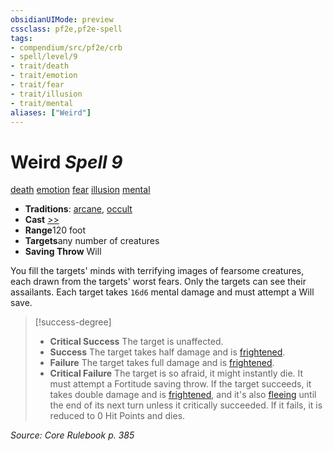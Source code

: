 ```yaml
---
obsidianUIMode: preview
cssclass: pf2e,pf2e-spell
tags:
- compendium/src/pf2e/crb
- spell/level/9
- trait/death
- trait/emotion
- trait/fear
- trait/illusion
- trait/mental
aliases: ["Weird"]
---
```

# Weird *Spell 9*   
[death](../../rules/traits/death.md)  [emotion](../../rules/traits/emotion.md)  [fear](../../rules/traits/fear.md)  [illusion](../../rules/traits/illusion.md)  [mental](../../rules/traits/mental.md)  

- **Traditions**: [arcane](../../rules/traits/arcane.md), [occult](../../rules/traits/occult.md)
- **Cast** [>>](../../rules/core-rulebook/chapter-9-playing-the-game.md#Actions "Two-Action") 
- **Range**120 foot
- **Targets**any number of creatures
- **Saving Throw** Will

You fill the targets' minds with terrifying images of fearsome creatures, each drawn from the targets' worst fears. Only the targets can see their assailants. Each target takes `16d6` mental damage and must attempt a Will save.

> [!success-degree] 
> - **Critical Success** The target is unaffected.
> - **Success** The target takes half damage and is [frightened](../../rules/conditions.md#Frightened).
> - **Failure** The target takes full damage and is [frightened](../../rules/conditions.md#Frightened).
> - **Critical Failure** The target is so afraid, it might instantly die. It must attempt a Fortitude saving throw. If the target succeeds, it takes double damage and is [frightened](../../rules/conditions.md#Frightened), and it's also [fleeing](../../rules/conditions.md#Fleeing) until the end of its next turn unless it critically succeeded. If it fails, it is reduced to 0 Hit Points and dies.

*Source: Core Rulebook p. 385*